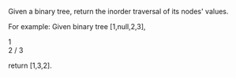 Given a binary tree, return the inorder traversal of its nodes' values.

For example:
Given binary tree [1,null,2,3],

   1
    \
     2
    /
   3
   

return [1,3,2]. 
